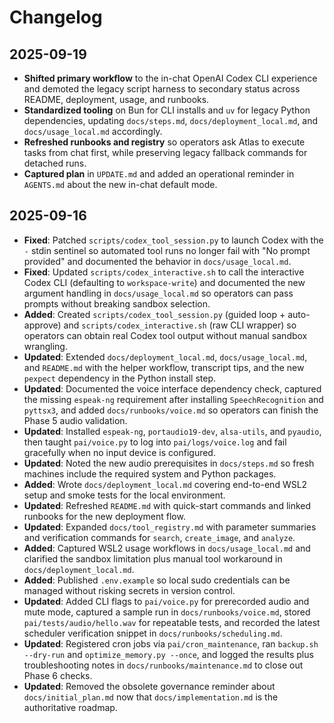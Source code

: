# Changelog

## 2025-09-19

- **Shifted primary workflow** to the in-chat OpenAI Codex CLI experience and
  demoted the legacy script harness to secondary status across README, deployment,
  usage, and runbooks.
- **Standardized tooling** on Bun for CLI installs and `uv` for legacy Python
  dependencies, updating `docs/steps.md`, `docs/deployment_local.md`, and
  `docs/usage_local.md` accordingly.
- **Refreshed runbooks and registry** so operators ask Atlas to execute tasks
  from chat first, while preserving legacy fallback commands for detached runs.
- **Captured plan** in `UPDATE.md` and added an operational reminder in
  `AGENTS.md` about the new in-chat default mode.

## 2025-09-16

- **Fixed**: Patched `scripts/codex_tool_session.py` to launch Codex with the
  `-` stdin sentinel so automated tool runs no longer fail with "No prompt
  provided" and documented the behavior in `docs/usage_local.md`.
- **Fixed**: Updated `scripts/codex_interactive.sh` to call the interactive
  Codex CLI (defaulting to `workspace-write`) and documented the new argument
  handling in `docs/usage_local.md` so operators can pass prompts without
  breaking sandbox selection.
- **Added**: Created `scripts/codex_tool_session.py` (guided loop + auto-approve)
  and `scripts/codex_interactive.sh` (raw CLI wrapper) so operators can obtain
  real Codex tool output without manual sandbox wrangling.
- **Updated**: Extended `docs/deployment_local.md`, `docs/usage_local.md`, and
  `README.md` with the helper workflow, transcript tips, and the new `pexpect`
  dependency in the Python install step.
- **Updated**: Documented the voice interface dependency check, captured the
  missing `espeak-ng` requirement after installing `SpeechRecognition` and
  `pyttsx3`, and added `docs/runbooks/voice.md` so operators can finish the
  Phase 5 audio validation.
- **Updated**: Installed `espeak-ng`, `portaudio19-dev`, `alsa-utils`, and
  `pyaudio`, then taught `pai/voice.py` to log into `pai/logs/voice.log` and
  fail gracefully when no input device is configured.
- **Updated**: Noted the new audio prerequisites in `docs/steps.md` so fresh
  machines include the required system and Python packages.
- **Added**: Wrote `docs/deployment_local.md` covering end-to-end WSL2 setup and
  smoke tests for the local environment.
- **Updated**: Refreshed `README.md` with quick-start commands and linked
  runbooks for the new deployment flow.
- **Updated**: Expanded `docs/tool_registry.md` with parameter summaries and
  verification commands for `search`, `create_image`, and `analyze`.
- **Added**: Captured WSL2 usage workflows in `docs/usage_local.md` and
  clarified the sandbox limitation plus manual tool workaround in
  `docs/deployment_local.md`.
- **Added**: Published `.env.example` so local sudo credentials can be managed
  without risking secrets in version control.
- **Updated**: Added CLI flags to `pai/voice.py` for prerecorded audio and mute
  mode, captured a sample run in `docs/runbooks/voice.md`, stored
  `pai/tests/audio/hello.wav` for repeatable tests, and recorded the latest
  scheduler verification snippet in `docs/runbooks/scheduling.md`.
- **Updated**: Registered cron jobs via `pai/cron_maintenance`, ran
  `backup.sh --dry-run` and `optimize_memory.py --once`, and logged the results
  plus troubleshooting notes in `docs/runbooks/maintenance.md` to close out
  Phase 6 checks.
- **Updated**: Removed the obsolete governance reminder about
  `docs/initial_plan.md` now that `docs/implementation.md` is the authoritative
  roadmap.
